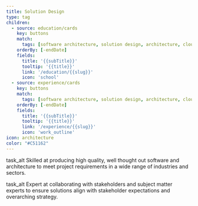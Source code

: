```yaml
---
title: Solution Design
type: tag
children:
  - source: education/cards
    key: buttons
    match:
      tags: [software architecture, solution design, architecture, cloud]
    orderBy: [-endDate]
    fields:
      title: '{{subTitle}}'
      tooltip: '{{title}}'
      link: '/education/{{slug}}'
      icon: 'school'
  - source: experience/cards
    key: buttons
    match:
      tags: [software architecture, solution design, architecture, cloud]
    orderBy: [-endDate]
    fields:
      title: '{{subTitle}}'
      tooltip: '{{title}}'
      link: '/experience/{{slug}}'
      icon: 'work_outline'
icon: architecture
color: "#C51162"
---
```

<span class="material-icons">task_alt</span> Skilled at producing high quality, well thought out software and architecture to meet project requirements in a wide range of industries and sectors.

<span class="material-icons">task_alt</span> Expert at collaborating with stakeholders and subject matter experts to ensure solutions align with stakeholder expectations and overarching strategy.
